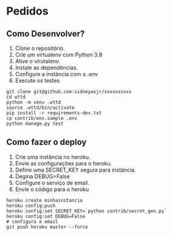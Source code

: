 # Pedidos


## Como Desenvolver?
1. Clone o repositório.
2. Crie um virtualenv com Python 3.9
3. Ative o virutalenv.
4. Instale as dependências.
5. Configure a instância com o .env
6. Execute os testes

````console
git clone git@github.com:sidneyasjr/xxxxxxxxxx
cd wttd
python -m venv .wttd
source .wttd/bin/activate
pip install -r requirements-dev.txt
cp contrib/env.sample .env
python manage.py test
````

## Como fazer o deploy
1. Crie uma instância no heroku.
2. Envie as configurações para o heroku.
3. Define uma SECRET_KEY segura para instância.
4. Degina DEBUG=False
5. Configure o serviço de email.
6. Envie o código para o heroku


````console
heroku create minhainstancia
heroku config:push
heroku config:set SECRET_KEY=`python contrib/secret_gen.py`
heroku config:set DEBUG=False
# configura o email
git push heroku master --force
````


